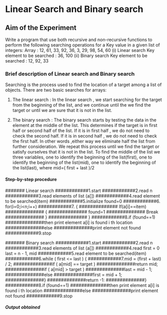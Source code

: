 #  Linear Search and Binary search


## Aim of the Experiment
Write a program that use both recursive and non-recursive functions to perform the following searching operations for a Key value in a given list of integers:
Array : 12, 61, 33, 92, 36, 3, 29, 98, 54, 60
(i) Linear search
Key element to be searched : 36, 100
(ii) Binary search
Key element to be searched : 12, 92, 33


### Brief description of Linear search and Binary search
Searching is the process used to find the location of a target among a list of objects.
There are two basic searches for arrays:
1. The linear search : In the linear search , we start searching for the target from the
   beginning of the list, and we continue until the we find the target or
   until we are sure that it is not in the list.

2. The binary search : The binary search starts by testing the data in the element at the middle of the list. 
   This determines if the target is in first half or second half of the list.
   If it is in first half , we do not need to check the second half.
   If it is in second half , we do not need to check the first half.
   In other words ,either way we eliminate half the list from further consideration.
   We repeat this process until we find the target or satisfy ourselves
   that it is not in the list. 
   To find the middle of the list we three variables,
   one to identify the beginning of the list(first),
   one to identify the beginning of the list(mid),
   one to identify the beginning of the list(last),
   where mid=( first + last )/2
   

#### Step-by-step procedure
####### Linear search
############1.start
############2.read n
############3.read elements of list (a[])
############4.read element to be searched(item)
############5.initialize found=0
############6. for(i=0;i<n;i++)
############7. {
############## If(a[i]==item)
############## {
############## found=1
############## Break
############## }
############## }
############8.if (found==1)
##############then print element a[i] is found i th location
##############else
##############print element not found
############9.stop

####### Binary search
############1.start
############2.read n
############3.read elements of list (a[])
############4.read first = 0 last = n - 1,  mid
############5.read element to be searched(item)
############6.while ( first <= last ) {
############7.mid = (first + last) / 2;
##############if ( a[mid] == target )
##############return mid;
##############if ( a[mid] > target )
##############last = mid - 1;
##############else
##############first = mid + 1;
##############}
##############return -1:
##############}
############8.if (found==1)
##############then print element a[i] is found i th location
##############else
##############print element not found
############9.stop

##### Output obtained
